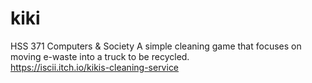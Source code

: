 # kiki
HSS 371 Computers & Society
A simple cleaning game that focuses on moving e-waste into a truck to be recycled.    
https://iscii.itch.io/kikis-cleaning-service
